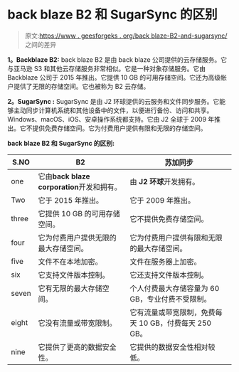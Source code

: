 # back blaze B2 和 SugarSync 的区别

> 原文:[https://www . geesforgeks . org/back blaze-B2-and-sugarsync/](https://www.geeksforgeeks.org/difference-between-backblaze-b2-and-sugarsync/)之间的差异

**1。Backblaze B2:**
back blaze B2 是由 back blaze 公司提供的云存储服务。它与亚马逊 S3 和其他云存储服务非常相似。它是一种对象存储服务。它由 Backblaze 公司于 2015 年推出。它提供 10 GB 的可用存储空间。它还为高级帐户提供了无限的存储空间。它也被称为 B2 云存储。

**2。SugarSync :**
SugarSync 是由 J2 环球提供的云服务和文件同步服务。它能够主动同步计算机系统和其他设备中的文件，以便进行备份、访问和共享。Windows、macOS、iOS、安卓操作系统都支持。它由 J2 全球于 2009 年推出。它不提供免费存储空间。它为付费用户提供有限和无限的存储空间。

**back blaze B2 和 SugarSync 的区别:**

<center>

| S.NO | B2 | 苏加同步 |
| --- | --- | --- |
| one | 它由**back blaze corporation**开发和拥有。 | 由 **J2 环球**开发拥有。 |
| Two | 它于 2015 年推出。 | 它于 2009 年推出。 |
| three | 它提供 10 GB 的可用存储空间。 | 它不提供免费存储空间。 |
| four | 它为付费用户提供无限的最大存储空间。 | 它为付费用户提供有限和无限的最大存储空间。 |
| five | 文件不在本地加密。 | 文件在服务器上加密。 |
| six | 它支持文件版本控制。 | 它还支持文件版本控制。 |
| seven | 它有无限的最大存储空间。 | 个人付费最大存储容量为 60 GB，专业付费不受限制。 |
| eight | 它没有流量或带宽限制。 | 它有流量或带宽限制，免费每天 10 GB，付费每天 250 GB。 |
| nine | 它提供了更高的数据安全性。 | 它提供的数据安全性相对较低。 |

</center>